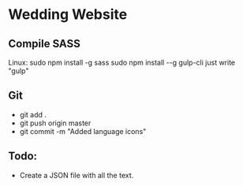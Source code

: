 # Wedding Website


## Compile SASS

Linux: 
sudo npm install -g sass
sudo npm install --g gulp-cli
just write "gulp"


## Git
- git add . 
- git push origin master 
- git commit -m "Added language icons"

## Todo:

- Create a JSON file with all the text.


